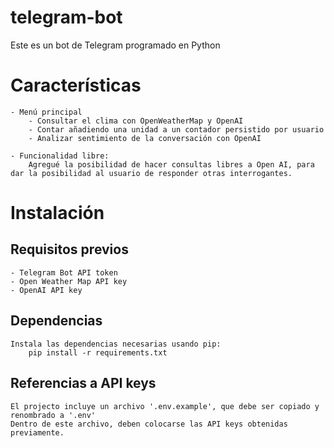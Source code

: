 # telegram-bot
Este es un bot de Telegram programado en Python

# Características
    - Menú principal
        - Consultar el clima con OpenWeatherMap y OpenAI
        - Contar añadiendo una unidad a un contador persistido por usuario
        - Analizar sentimiento de la conversación con OpenAI
    
    - Funcionalidad libre:
        Agregué la posibilidad de hacer consultas libres a Open AI, para dar la posibilidad al usuario de responder otras interrogantes.

# Instalación
## Requisitos previos
    - Telegram Bot API token
    - Open Weather Map API key
    - OpenAI API key

## Dependencias
    Instala las dependencias necesarias usando pip:
        pip install -r requirements.txt

## Referencias a API keys
    El projecto incluye un archivo '.env.example', que debe ser copiado y renombrado a '.env'
    Dentro de este archivo, deben colocarse las API keys obtenidas previamente.
